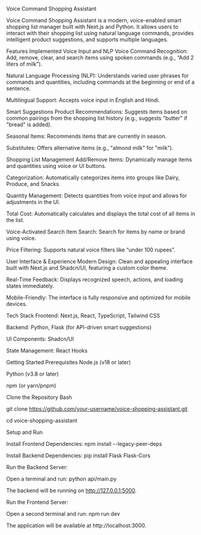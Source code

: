 Voice Command Shopping Assistant

Voice Command Shopping Assistant is a modern, voice-enabled smart shopping list manager built with Next.js and Python. It allows users to interact with their shopping list using natural language commands, provides intelligent product suggestions, and supports multiple languages.

Features Implemented
Voice Input and NLP
Voice Command Recognition: Add, remove, clear, and search items using spoken commands (e.g., “Add 2 liters of milk”).

Natural Language Processing (NLP): Understands varied user phrases for commands and quantities, including commands at the beginning or end of a sentence.

Multilingual Support: Accepts voice input in English and Hindi.

Smart Suggestions
Product Recommendations: Suggests items based on common pairings from the shopping list history (e.g., suggests "butter" if "bread" is added).

Seasonal Items: Recommends items that are currently in season.

Substitutes: Offers alternative items (e.g., "almond milk" for "milk").

Shopping List Management
Add/Remove Items: Dynamically manage items and quantities using voice or UI buttons.

Categorization: Automatically categorizes items into groups like Dairy, Produce, and Snacks.

Quantity Management: Detects quantities from voice input and allows for adjustments in the UI.

Total Cost: Automatically calculates and displays the total cost of all items in the list.

Voice-Activated Search
Item Search: Search for items by name or brand using voice.

Price Filtering: Supports natural voice filters like “under 100 rupees”.

User Interface & Experience
Modern Design: Clean and appealing interface built with Next.js and Shadcn/UI, featuring a custom color theme.

Real-Time Feedback: Displays recognized speech, actions, and loading states immediately.

Mobile-Friendly: The interface is fully responsive and optimized for mobile devices.

Tech Stack
Frontend: Next.js, React, TypeScript, Tailwind CSS

Backend: Python, Flask (for API-driven smart suggestions)

UI Components: Shadcn/UI

State Management: React Hooks

Getting Started
Prerequisites
Node.js (v18 or later)

Python (v3.8 or later)

npm (or yarn/pnpm)

Clone the Repository
Bash

git clone https://github.com/your-username/voice-shopping-assistant.git

cd voice-shopping-assistant

Setup and Run

Install Frontend Dependencies:
npm install --legacy-peer-deps

Install Backend Dependencies:
pip install Flask Flask-Cors

Run the Backend Server:

Open a terminal and run:
python api/main.py

The backend will be running on http://127.0.0.1:5000.

Run the Frontend Server:

Open a second terminal and run:
npm run dev 

The application will be available at http://localhost:3000.